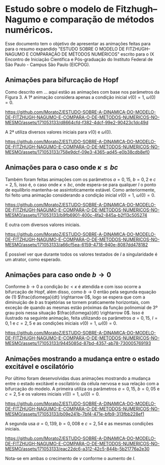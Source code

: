 # Estudo sobre o modelo de Fitzhugh–Nagumo e comparação de métodos numéricos.

Esse documento tem o objetivo de apresentar as animações feitas para para o resumo expandido "ESTUDO SOBRE O MODELO DE FITZHUGH–NAGUMO E COMPARAÇÃO DE MÉTODOS NUMÉRICOS" escrito para o  IX Encontro de Iniciação Científica e Pós-graduação do Instituto Federal de São Paulo - Campus São Paulo (EICPOG).

## Animações para bifurcação de Hopf

Como descrito em ... aqui estão as animações com base nos parâmetros da Figura 3. A 1ª animação considera apenas a condição inicial $v(0)=1$, $\omega(0)=0$.

https://github.com/MoratoZ/ESTUDO-SOBRE-A-DINAMICA-DO-MODELO-DE-FITZHUGH-NAGUMO-E-COMPARA-O-DE-METODOS-NUMERICOS-NO-MESMO/assets/171053133/d8664cfd-f382-4dcf-99e2-90423c1dc49d

A 2ª utiliza diversos valores iniciais para $v(0)$ e $\omega(0)$.

https://github.com/MoratoZ/ESTUDO-SOBRE-A-DINAMICA-DO-MODELO-DE-FITZHUGH-NAGUMO-E-COMPARA-O-DE-METODOS-NUMERICOS-NO-MESMO/assets/171053133/758e9dcf-09e3-4365-ad45-e0b38cdb8ef0

## Animações para o caso onde $\kappa \leq bc$

Também foram feitas animações com os parâmetros $a=0,15$, $b=0,2$ e $c=2,5$, isso é, o caso onde $\kappa \leq bc$, onde espera-se para qualquer $I$ o ponto de equilíbrio mantenha-se assintoticamente estável. Como anteriormente, foi feito uma animação considerando a condição inicial $v(0)=1$, $\omega(0)=0$.

https://github.com/MoratoZ/ESTUDO-SOBRE-A-DINAMICA-DO-MODELO-DE-FITZHUGH-NAGUMO-E-COMPARA-O-DE-METODOS-NUMERICOS-NO-MESMO/assets/171053133/b9fb6901-400c-4fa2-845a-b2f13c505274

E outra com diversos valores iniciais.

https://github.com/MoratoZ/ESTUDO-SOBRE-A-DINAMICA-DO-MODELO-DE-FITZHUGH-NAGUMO-E-COMPARA-O-DE-METODOS-NUMERICOS-NO-MESMO/assets/171053133/a66cf5ea-6159-4718-940e-8087dd478182

É possível ver que durante todos os valores testados de $I$ a singularidade é um atrator, como esperado.

## Animações para caso onde $b \rightarrow 0$

Conforme $b \rightarrow 0$ a condição $bc < \kappa$ é atendida e com isso ocorre a bifurcação de Hopf, além disso, como $b \rightarrow 0$ então pela segunda equação de (1) $\frac{d\omega}{dt} \rightarrow 0$, logo se espera que com a diminuição de $b$ as trajetórias se tornem praticamente horizontais, com exceção de quando as mesmas estão próximas da função polinomial de 3º grau pois nessa situação $\frac{d\omega}{dt} \rightarrow 0$. Isso é ilustrado na seguinte animação, feita utilizando os parâmetros $a=0,15$, $I=0,1$ e $c=2,5$ e as condições iniciais $v(0)=1$, $\omega(0)=0$.

https://github.com/MoratoZ/ESTUDO-SOBRE-A-DINAMICA-DO-MODELO-DE-FITZHUGH-NAGUMO-E-COMPARA-O-DE-METODOS-NUMERICOS-NO-MESMO/assets/171053133/9445085d-87bd-4357-ab78-730005769193

## Animações mostrando a mudança entre o estado excitável e oscilatório

Por último foram desenvolvidas duas animações mostrando a mudança entre o estado excitável e oscilatório da célula nervosa e sua relação com a bifurcação do modelo. A primeira utiliza os parâmetros $a=0,15$, $b=0,05$ e $c=2,5$ e os valores iniciais $v(0)=1$, $\omega(0)=0$.

https://github.com/MoratoZ/ESTUDO-SOBRE-A-DINAMICA-DO-MODELO-DE-FITZHUGH-NAGUMO-E-COMPARA-O-DE-METODOS-NUMERICOS-NO-MESMO/assets/171053133/b09e241b-7bf4-471e-bfb9-313fbb228ef1

A segunda usa $a=0,139$, $b=0,008$ e $c=2,54$ e as mesmas condições iniciais.

https://github.com/MoratoZ/ESTUDO-SOBRE-A-DINAMICA-DO-MODELO-DE-FITZHUGH-NAGUMO-E-COMPARA-O-DE-METODOS-NUMERICOS-NO-MESMO/assets/171053133/eac22dc6-a312-42c5-844b-5b21776a2e30

Nota-se em ambas o crecimento de $v$ conforme o aumento de $I$.
